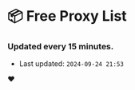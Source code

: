 # :package: Free Proxy List
### Updated every 15 minutes.

- Last updated: `2024-09-24 21:53`

:heart:
